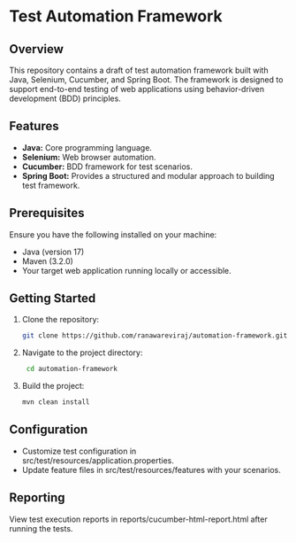 # Test Automation Framework

## Overview

This repository contains a draft of test automation framework built with Java, Selenium, Cucumber, and Spring Boot. The framework is designed to support end-to-end testing of web applications using behavior-driven development (BDD) principles.

## Features

- **Java:** Core programming language.
- **Selenium:** Web browser automation.
- **Cucumber:** BDD framework for test scenarios.
- **Spring Boot:** Provides a structured and modular approach to building test framework.

## Prerequisites

Ensure you have the following installed on your machine:

- Java (version 17)
- Maven (3.2.0)
- Your target web application running locally or accessible.

## Getting Started

1. Clone the repository:
   ```bash
   git clone https://github.com/ranawareviraj/automation-framework.git
   ```
2. Navigate to the project directory:
   ```bash
    cd automation-framework
   ```
3. Build the project:
   ```bash
   mvn clean install
   ```  

## Configuration

- Customize test configuration in src/test/resources/application.properties.
- Update feature files in src/test/resources/features with your scenarios.


## Reporting
View test execution reports in reports/cucumber-html-report.html after running the tests.




